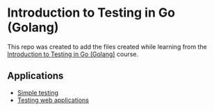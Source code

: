 # Introduction to Testing in Go (Golang)

This repo was created to add the files created while learning from the [Introduction to Testing in Go (Golang)](https://www.udemy.com/course/introduction-to-testing-in-go-golang) course.

## Applications

- [Simple testing](./01-simple-testing)
- [Testing web applications](./02-testing-web-applications/)